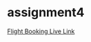 # assignment4
<a href="https://mohammadkamrulhasan.github.io/assignment4/index" alt="Flight Booking"> Flight Booking Live Link</a>
